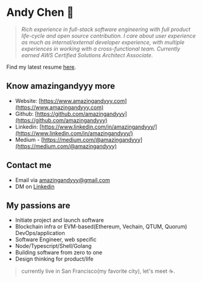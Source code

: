 # Andy Chen 🦄

> *Rich experience in full-stack software engineering with full product life-cycle and open source contribution. I care about user experience as much as internal/external developer experience, with multiple experiences in working with a cross-functional team. Currently earned AWS Certified Solutions Architect Associate.*

Find my latest resume [here](https://amazingandyyy.com/resume/Andy_Chen_Resume_2020.pdf).

## Know **amazingandyyy** more
- Website: [https://www.amazingandyyy.com](https://www.amazingandyyy.com)
- Github: [https://github.com/amazingandyyy](https://github.com/amazingandyyy)
- Linkedin: [https://www.linkedin.com/in/amazingandyyy/](https://www.linkedin.com/in/amazingandyyy/)
- Medium - [https://medium.com/@amazingandyyy](https://medium.com/@amazingandyyy)

## Contact me
- Email via amazingandyyy@gmail.com
- DM on [Linkedin](https://www.linkedin.com/in/amazingandyyy/)

## My passions are
- Initiate project and launch software
- Blockchain infra or EVM-based(Ethereum, Vechain, QTUM, Quorum) DevOps/application
- Software Engineer, web specific
- Node/Typescript/Shell/Golang
- Building software from zero to one
- Design thinking for product/life

> currently live in San Francisco(my favorite city), let's meet ☕.
